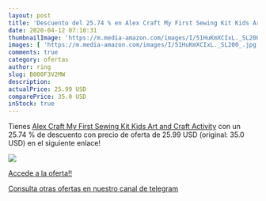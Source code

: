 ```yaml
---
layout: post
title: 'Descuento del 25.74 % en Alex Craft My First Sewing Kit Kids Art '
date: 2020-04-12 07:10:31
thumbnailImage: 'https://m.media-amazon.com/images/I/51HuKmXCIxL._SL200_.jpg'
images: [ 'https://m.media-amazon.com/images/I/51HuKmXCIxL._SL200_.jpg' ]
comments: true
category: ofertas
author: ring
slug: B000F3V2MW
description:
actualPrice: 25.99 USD
comparePrice: 35.0 USD
inStock: true
---
```


Tienes [Alex Craft My First Sewing Kit Kids Art and Craft Activity](https://www.amazon.com/dp/B000F3V2MW/?tag=redken08-20) con un 25.74 % de descuento con precio de oferta de 25.99 USD (original: 35.0 USD) en el siguiente enlace!

[![](https://m.media-amazon.com/images/I/51HuKmXCIxL._SL200_.jpg)](https://www.amazon.com/dp/B000F3V2MW/?tag=redken08-20)

[Accede a la oferta!!](https://www.amazon.com/dp/B000F3V2MW/?tag=redken08-20)

[Consulta otras ofertas en nuestro canal de telegram](https://t.me/s/ofertas25)
